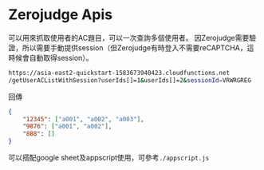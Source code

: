 # Zerojudge Apis

可以用來抓取使用者的AC題目，可以一次查詢多個使用者。
因Zerojudge需要驗證，所以需要手動提供session（但Zerojudge有時登入不需要reCAPTCHA，這時候會自動取得session）。

```bash
https://asia-east2-quickstart-1583673940423.cloudfunctions.net
/getUserACListWithSession?userIds[]=1&userIds[]=2&sessionId=VRWRGREG
```


回傳
```json
{
    "12345": ["a001", "a002", "a003"],
    "9876": ["a001", "a002"],
    "888": []
}
```

可以搭配google sheet及appscript使用，可參考`./appscript.js`